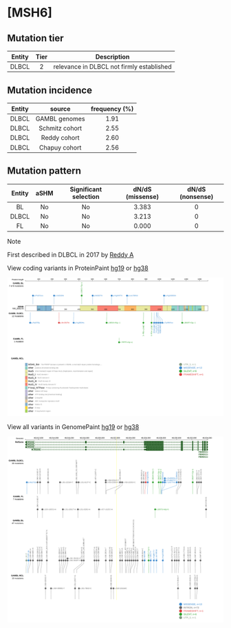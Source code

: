 # [MSH6]

## Mutation tier

|Entity|Tier|Description                              |
|:------:|:----:|-----------------------------------------|
|DLBCL |2   |relevance in DLBCL not firmly established|
## Mutation incidence

|Entity|source        |frequency (%)|
|:------:|:--------------:|:-------------:|
|DLBCL |GAMBL genomes |1.91         |
|DLBCL |Schmitz cohort|2.55         |
|DLBCL |Reddy cohort  |2.60         |
|DLBCL |Chapuy cohort |2.56         |

## Mutation pattern

|Entity|aSHM|Significant selection|dN/dS (missense)|dN/dS (nonsense)|
|:------:|:----:|:---------------------:|:----------------:|:----------------:|
|BL    |No  |No                   |3.383           |0               |
|DLBCL |No  |No                   |3.213           |0               |
|FL    |No  |No                   |0.000           |0               |


> [!NOTE]
> First described in DLBCL in 2017 by [Reddy A](https://pubmed.ncbi.nlm.nih.gov/28985567)


View coding variants in ProteinPaint [hg19](https://www.bcgsc.ca/downloads/morinlab/GAMBL/test/genes/MSH6_protein.html)  or [hg38](https://www.bcgsc.ca/downloads/morinlab/GAMBL/test/genes/MSH6_protein_hg38.html)

![image](images/proteinpaint/MSH6_NM_000179.svg)

View all variants in GenomePaint [hg19](https://www.bcgsc.ca/downloads/morinlab/GAMBL/test/genes/MSH6.html)  or [hg38](https://www.bcgsc.ca/downloads/morinlab/GAMBL/test/genes/MSH6_hg38.html)

![image](images/proteinpaint/MSH6.svg)
